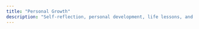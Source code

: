 ```yaml
---
title: "Personal Growth"
description: "Self-reflection, personal development, life lessons, and habit building."
---
```

